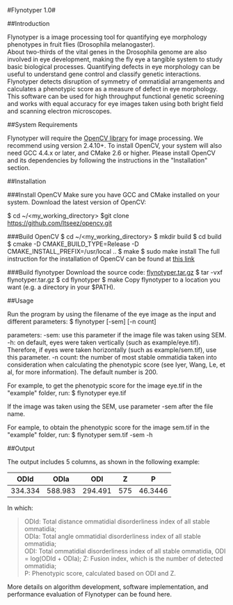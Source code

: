 #Flynotyper 1.0#

##Introduction

Flynotyper is a image processing tool for quantifying eye morphology phenotypes in fruit flies (Drosophila melanogaster).  
About two-thirds of the vital genes in the Drosophila genome are also involved in eye development, 
making the fly eye a tangible system to study basic biological processes.  Quantifying defects in 
eye morphology can be useful to understand gene control and classify genetic interactions.  
Flynotyper detects disruption of symmetry of ommatidial arrangements and calculates a phenotypic 
score as a measure of defect in eye morphology.  This software can be used for high throughput 
functional genetic screening and works with equal accuracy for eye images taken using both bright 
field and scanning electron microscopes.

##System Requirements

Flynotyper will require the [OpenCV library](http://sourceforge.net/projects/opencvlibrary/) for 
image processing. We recommend using version 2.4.10+. To install OpenCV, your system will also need 
GCC 4.4.x or later, and CMake 2.6 or higher. Please install OpenCV and its dependencies by following 
the instructions in the "Installation" section.

##Installation

###Install OpenCV
Make sure you have GCC and CMake installed on your system. 
Download the latest version of OpenCV:

$ cd ~/<my_working_directory>
$git clone https://github.com/Itseez/opencv.git

###Build OpenCV
$ cd ~/<my_working_directory>
$ mkdir build
$ cd build
$ cmake -D CMAKE_BUILD_TYPE=Release -D CMAKE_INSTALL_PREFIX=/usr/local ..
$ make 
$ sudo make install
The full instruction for the installation of OpenCV can be found at [this link](http://docs.opencv.org/doc/tutorials/introduction/linux_install/linux_install.html#linux-installation)

###Build flynotyper
Download the source code: [flynotyper.tar.gz](http://sourceforge.net/projects/flynotyper/files/)
$ tar -vxf flynotyper.tar.gz
$ cd flynotyper
$ make
Copy flynotyper to a location you want (e.g. a directory in your $PATH). 

##Usage

Run the program by using the filename of the eye image as the input and different parameters:
$ flynotyper <filename> [-sem] [-n count]

parameters:
-sem: use this parameter if the image file was taken using SEM.
-h: on default, eyes were taken vertically (such as example/eye.tif). Therefore, if eyes were taken horizontally (such as example/sem.tif), use this parameter.
-n count: the number of most stable ommatidia taken into consideration when calculating the phenotypic score (see Iyer, Wang, Le, et al, for more information). The default number is 200.

For example, to get the phenotypic score for the image eye.tif in the "example" folder, run:
$ flynotyper eye.tif

If the image was taken using the SEM, use parameter -sem after the file name.

For eample, to obtain the phenotypic score for the image sem.tif in the "example" folder, run:
$ flynotyper sem.tif -sem -h

##Output

The output includes 5 columns, as shown in the following example:

 |    ODId	  |    ODIa   |    ODI    |    Z    |     P   |  
 |---|---|---|---|---| 
 | 334.334 | 588.983 | 294.491 |   575   | 46.3446 |  

In which:
>ODId: Total distance ommatidial disorderliness index of all stable ommatidia;  
ODIa: Total angle ommatidial disorderliness index of all stable ommatidia;  
ODI: Total ommatidial disorderliness index of all stable ommatidia, ODI = log(ODId + ODIa);
Z: Fusion index, which is the number of detected ommatidia;  
P: Phenotypic score, calculated based on ODI and Z.   

More details on algorithm development, software implementation, and performance evaluation of Flynotyper can be found here.
